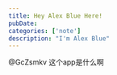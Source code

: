 ```yaml
---
title: Hey Alex Blue Here!
pubDate: 
categories: ['note']
description: "I'm Alex Blue"
---
```


@GcZsmkv 这个app是什么啊